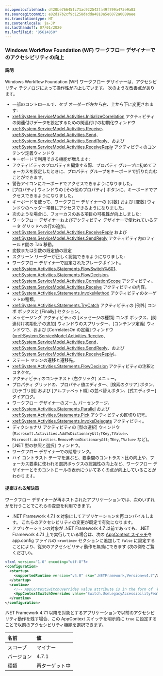 ```yaml
---
ms.openlocfilehash: d420be76645fc71ac922542fa49f799a473e9a83
ms.sourcegitcommit: e02d17b2cf9c1258dadda4810a5e6072a0089aee
ms.translationtype: HT
ms.contentlocale: ja-JP
ms.lasthandoff: 07/01/2020
ms.locfileid: "85614850"
---
```

### <a name="accessibility-improvements-in-windows-workflow-foundation-wf-workflow-designer"></a>Windows Workflow Foundation (WF) ワークフロー デザイナーでのアクセシビリティの向上

#### <a name="details"></a>説明

Windows Workflow Foundation (WF) ワークフロー デザイナーは、アクセシビリティ テクノロジによって操作性が向上しています。 次のような改善点があります。

- 一部のコントロールで、タブ オーダーが左から右、上から下に変更されます:
- <xref:System.ServiceModel.Activities.InitializeCorrelation> アクティビティの関連付けデータを設定するための関連付けの初期化ウィンドウ
- <xref:System.ServiceModel.Activities.Receive>、<xref:System.ServiceModel.Activities.Send>、<xref:System.ServiceModel.Activities.SendReply>、および <xref:System.ServiceModel.Activities.ReceiveReply> アクティビティのコンテンツ定義ウィンドウ
- キーボードで利用できる機能が増えます:
- アクティビティのプロパティを編集する際、プロパティ グループに初めてフォーカスを設定したときに、プロパティ グループをキーボードで折りたたむことができます。
- 警告アイコンにキーボードでアクセスできるようになりました。
- [プロパティ] ウィンドウの [その他のプロパティ] ボタンに、キーボードでアクセスできるようになりました。
- キーボードを使って、ワークフロー デザイナーの [引数] および [変数] ウィンドウのヘッダー項目にアクセスできるようになりました。
- 次のような場合に、フォーカスのある項目の可視性が向上しました:
- ワークフロー デザイナーおよびアクティビティ デザイナーで使われているデータ グリッドへの行の追加。
- <xref:System.ServiceModel.Activities.ReceiveReply> および <xref:System.ServiceModel.Activities.SendReply> アクティビティ内のフィールド間の Tab 移動。
- 変数または引数の既定値の設定
- スクリーン リーダーが正しく認識できるようになりました:
- ワークフロー デザイナーで設定されたブレークポイント。
- <xref:System.Activities.Statements.FlowSwitch%601>、<xref:System.Activities.Statements.FlowDecision>、<xref:System.ServiceModel.Activities.CorrelationScope> アクティビティ。
- <xref:System.ServiceModel.Activities.Receive> アクティビティの内容。
- <xref:System.Activities.Statements.InvokeMethod> アクティビティのターゲットの種類。
- <xref:System.Activities.Statements.TryCatch> アクティビティの [例外] コンボ ボックスと [Finally] セクション。
- メッセージング アクティビティの [メッセージの種類] コンボ ボックス、[関連付け初期化子の追加] ウィンドウのスプリッター、[コンテンツ定義] ウィンドウで、および [CorrelatesOn の定義] ウィンドウ (<xref:System.ServiceModel.Activities.Receive>、<xref:System.ServiceModel.Activities.Send>、<xref:System.ServiceModel.Activities.SendReply>、および <xref:System.ServiceModel.Activities.ReceiveReply>)。
- ステート マシンの遷移と遷移先。
- <xref:System.Activities.Statements.FlowDecision> アクティビティの注釈とコネクタ。
- アクティビティのコンテキスト (右クリック) メニュー。
- プロパティ グリッドの、プロパティ値エディター、[検索のクリア] ボタン、[カテゴリ別] および [アルファベット順] の並べ替えボタン、[式エディター] ダイアログ。
- ワークフロー デザイナーのズーム パーセンテージ。
- <xref:System.Activities.Statements.Parallel> および <xref:System.Activities.Statements.Pick> アクティビティの区切り記号。
- <xref:System.Activities.Statements.InvokeDelegate> アクティビティ。
- ディクショナリ アクティビティの [型の選択] ウィンドウ (`Microsoft.Activities.AddToDictionary&lt;TKey,TValue>`、`Microsoft.Activities.RemoveFromDictionary&lt;TKey,TValue>` など)。
- [.NET 型の参照と選択] ウィンドウ。
- ワークフロー デザイナーでの階層リンク。
- ハイ コントラスト テーマを選ぶと、要素間のコントラスト比の向上や、フォーカス要素に使われる選択ボックスの認識性の向上など、ワークフロー デザイナーとそのコントロールの表示について多くの点が向上していることがわかります。

#### <a name="suggestion"></a>提案される解決策

ワークフロー デザイナーが再ホストされたアプリケーションでは、次のいずれかを行うことでこれらの変更を利用できます。

- .NET Framework 4.7.1 を対象にしてアプリケーションを再コンパイルします。 これらのアクセシビリティの変更が既定で有効になります。
- アプリケーションの対象が .NET Framework 4.7 以前であっても、.NET Framework 4.7.1 上で実行している場合は、次の [AppContext スイッチ](~/docs/framework/configure-apps/file-schema/runtime/appcontextswitchoverrides-element.md)を app.config ファイルの `<runtime>` セクションに追加して `false` に設定することにより、従来のアクセシビリティ動作を無効にできます (次の例をご覧ください)。

```xml
<?xml version="1.0" encoding="utf-8"?>
<configuration>
  <startup>
    <supportedRuntime version="v4.0" sku=".NETFramework,Version=v4.7"/>
  </startup>
  <runtime>
    <!-- AppContextSwitchOverrides value attribute is in the form of 'key1=true/false;key2=true/false  -->
    <AppContextSwitchOverrides value="Switch.UseLegacyAccessibilityFeatures=false" />
  </runtime>
</configuration>
```

.NET Framework 4.7.1 以降を対象とするアプリケーションで以前のアクセシビリティ動作を残す場合、この AppContext スイッチを明示的に `true` に設定することで以前のアクセシビリティ機能を選択できます。

| 名前    | 値       |
|:--------|:------------|
| スコープ   | マイナー       |
| バージョン | 4.7.1       |
| 種類    | 再ターゲット中 |
